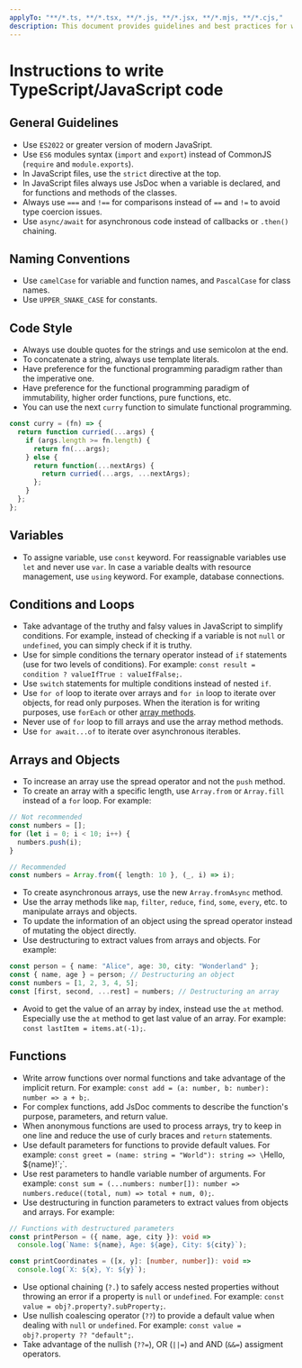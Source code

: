 ```yaml
---
applyTo: "**/*.ts, **/*.tsx, **/*.js, **/*.jsx, **/*.mjs, **/*.cjs,"
description: This document provides guidelines and best practices for writing TypeScript and JavaScript code. It is intended to ensure consistency, readability, and maintainability across the codebase.
---
```

# Instructions to write TypeScript/JavaScript code

## General Guidelines

- Use `ES2022` or greater version of modern JavaSript.
- Use `ES6` modules syntax (`import` and `export`) instead of CommonJS (`require` and `module.exports`).
- In JavaScript files, use the `strict` directive at the top.
- In JavaScript files always use JsDoc when a variable is declared, and for functions and methods of the classes.
- Always use `===` and `!==` for comparisons instead of `==` and `!=` to avoid type coercion issues.
- Use `async/await` for asynchronous code instead of callbacks or `.then()` chaining.

## Naming Conventions

- Use `camelCase` for variable and function names, and `PascalCase` for class names.
- Use `UPPER_SNAKE_CASE` for constants.

## Code Style

- Always use double quotes for the strings and use semicolon at the end.
- To concatenate a string, always use template literals.
- Have preference for the functional programming paradigm rather than the imperative one.
- Have preference for the functional programming paradigm of immutability, higher order functions, pure functions, etc.
- You can use the next `curry` function to simulate functional programming.

```js
const curry = (fn) => {
  return function curried(...args) {
    if (args.length >= fn.length) {
      return fn(...args);
    } else {
      return function(...nextArgs) {
        return curried(...args, ...nextArgs);
      };
    }
  };
};
```

## Variables

- To assigne variable, use `const` keyword. For reassignable variables use `let` and never use `var`. In case a variable dealts with resource management, use `using` keyword. For example, database connections.

## Conditions and Loops

- Take advantage of the truthy and falsy values in JavaScript to simplify conditions. For example, instead of checking if a variable is not `null` or `undefined`, you can simply check if it is truthy.
- Use for simple conditions the ternary operator instead of `if` statements (use for two levels of conditions). For example: `const result = condition ? valueIfTrue : valueIfFalse;`.
- Use `switch` statements for multiple conditions instead of nested `if`.
- Use `for of` loop to iterate over arrays and `for in` loop to iterate over objects, for read only purposes. When the iteration is for writing purposes, use `forEach` or other [array methods](#arrays-and-objects).
- Never use of `for` loop to fill arrays and use the array method methods.
- Use `for await...of` to iterate over asynchronous iterables.

## Arrays and Objects

- To increase an array use the spread operator and not the `push` method.
- To create an array with a specific length, use `Array.from` or `Array.fill` instead of a `for` loop. For example:

```ts
// Not recommended
const numbers = [];
for (let i = 0; i < 10; i++) {
  numbers.push(i);
}

// Recommended
const numbers = Array.from({ length: 10 }, (_, i) => i);
```

- To create asynchronous arrays, use the new `Array.fromAsync` method.
- Use the array methods like `map`, `filter`, `reduce`, `find`, `some`, `every`, etc. to manipulate arrays and objects.
- To update the information of an object using the spread operator instead of mutating the object directly.
- Use destructuring to extract values from arrays and objects. For example:

```ts
const person = { name: "Alice", age: 30, city: "Wonderland" };
const { name, age } = person; // Destructuring an object
const numbers = [1, 2, 3, 4, 5];
const [first, second, ...rest] = numbers; // Destructuring an array
```

- Avoid to get the value of an array by index, instead use the `at` method. Especially use the `at` method to get last value of an array. For example: `const lastItem = items.at(-1);`.

## Functions

- Write arrow functions over normal functions and take advantage of the implicit return. For example: `const add = (a: number, b: number): number => a + b;`.
- For complex functions, add JsDoc comments to describe the function's purpose, parameters, and return value.
- When anonymous functions are used to process arrays, try to keep in one line and reduce the use of curly braces and `return` statements.
- Use default parameters for functions to provide default values. For example: `const greet = (name: string = "World"): string => \`Hello, ${name}!\`;`.
- Use rest parameters to handle variable number of arguments. For example: `const sum = (...numbers: number[]): number => numbers.reduce((total, num) => total + num, 0);`.
- Use destructuring in function parameters to extract values from objects and arrays. For example:

```ts
// Functions with destructured parameters
const printPerson = ({ name, age, city }): void =>
  console.log(`Name: ${name}, Age: ${age}, City: ${city}`);

const printCoordinates = ([x, y]: [number, number]): void =>
  console.log(`X: ${x}, Y: ${y}`);
```

- Use optional chaining (`?.`) to safely access nested properties without throwing an error if a property is `null` or `undefined`. For example: `const value = obj?.property?.subProperty;`.
- Use nullish coalescing operator (`??`) to provide a default value when dealing with `null` or `undefined`. For example: `const value = obj?.property ?? "default";`.
- Take advantage of the nullish (`??=`), OR (`||=`) and AND (`&&=`) assigment operators.
